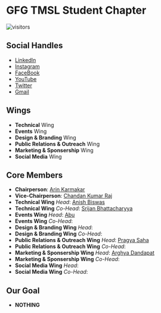 # GFG TMSL Student Chapter

![visitors](https://visitor-badge.laobi.icu/badge?page_id=GFG-TMSL-Official/GFG-TMSL-Official)

## Social Handles
  - [LinkedIn]()
  - [Instagram]()
  - [FaceBook]()
  - [YouTube]()
  - [Twitter]()
  - [Gmail]()

## Wings
  - **Technical** Wing
  - **Events** Wing
  - **Design & Branding** Wing
  - **Public Relations & Outreach** Wing
  - **Marketing & Sponsership** Wing
  - **Social Media** Wing

## Core Members
  - **Chairperson**: [Arin Karmakar](https://wa.me/919476476209)
  - **Vice-Chairperson**: [Chandan Kumar Raj](https://wa.me/918340606284)
  - **Technical Wing** *Head*: [Anish Biswas]()
  - **Technical Wing** *Co-Head*: [Srijan Bhattacharyya](https://wa.me/917059343651)
  - **Events Wing** *Head*: [Abu]()
  - **Events Wing** *Co-Head*: []()
  - **Design & Branding Wing** *Head*: []()
  - **Design & Branding Wing** *Co-Head*: []()
  - **Public Relations & Outreach Wing** *Head*: [Pragya Saha](https://wa.me/917003066938)
  - **Public Relations & Outreach Wing** *Co-Head*: []()
  - **Marketing & Sponsership Wing** *Head*: [Arghya Dandapat](https://wa.me/918918019058)
  - **Marketing & Sponsership Wing** *Co-Head*: []()
  - **Social Media Wing** *Head*: []()
  - **Social Media Wing** *Co-Head*: []()

## Our Goal
  - **NOTHING**

